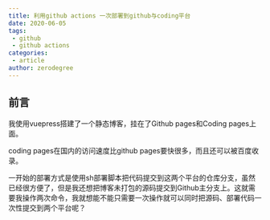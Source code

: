 ```yaml
---
title: 利用github actions 一次部署到github与coding平台
date: 2020-06-05
tags:
 - github 
 - github actions
categories:
 - article
author: zerodegree
---
```



## 前言

我使用vuepress搭建了一个静态博客，挂在了Github pages和Coding pages上面。

coding pages在国内的访问速度比github pages要快很多，而且还可以被百度收录。

一开始的部署方式是使用sh部署脚本把代码提交到这两个平台的仓库分支，虽然已经很方便了，但是我还想把博客未打包的源码提交到Github主分支上。这就需要我操作两次命令，我就想能不能只需要一次操作就可以同时把源码、部署代码一次性提交到两个平台呢？